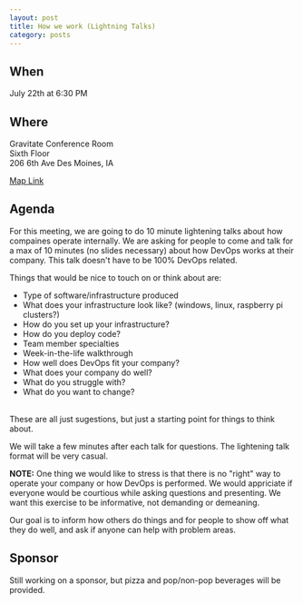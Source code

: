 ```yaml
---
layout: post
title: How we work (Lightning Talks)
category: posts
---
```


## When

July 22th at 6:30 PM

## Where

Gravitate Conference Room<br />
Sixth Floor<br />
206 6th Ave Des Moines, IA

[Map Link](https://www.google.com/maps/place/206+6th+Ave,+Des+Moines,+IA+50309)

## Agenda

For this meeting, we are going to do 10 minute lightening talks about how compaines operate internally.
We are asking for people to come and talk for a max of 10 minutes (no slides necessary) about how
DevOps works at their company. This talk doesn't have to be 100% DevOps related.

Things that would be nice to touch on or think about are:

* Type of software/infrastructure produced
* What does your infrastructure look like? (windows, linux, raspberry pi clusters?)
* How do you set up your infrastructure?
* How do you deploy code?
* Team member specialties
* Week-in-the-life walkthrough
* How well does DevOps fit your company?
* What does your company do well?
* What do you struggle with?
* What do you want to change?

<br>
These are all just sugestions, but just a starting point for things to think about.

We will take a few minutes after each talk for questions. The lightening talk format will be very
casual.

__NOTE:__
One thing we would like to stress is that there is no "right" way to operate your company or how DevOps
is performed. We would appriciate if everyone would be courtious while asking questions and presenting.
We want this exercise to be informative, not demanding or demeaning.

Our goal is to inform how others do things and for people to show off what they do well, and ask if anyone
can help with problem areas.

## Sponsor

Still working on a sponsor, but pizza and pop/non-pop beverages will be provided.
